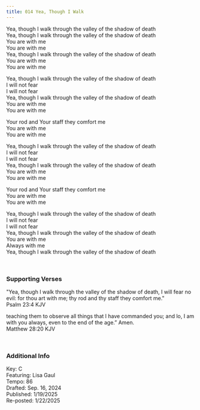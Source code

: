 ```yaml
---
title: 014 Yea, Though I Walk
---
```


Yea, though I walk through the valley of the shadow of death \
Yea, though I walk through the valley of the shadow of death \
You are with me \
You are with me \
Yea, though I walk through the valley of the shadow of death \
You are with me \
You are with me 

Yea, though I walk through the valley of the shadow of death \
I will not fear \
I will not fear \
Yea, though I walk through the valley of the shadow of death \
You are with me \
You are with me 

Your rod and Your staff they comfort me \
You are with me \
You are with me 

Yea, though I walk through the valley of the shadow of death \
I will not fear \
I will not fear \
Yea, though I walk through the valley of the shadow of death \
You are with me \
You are with me 

Your rod and Your staff they comfort me \
You are with me \
You are with me 

Yea, though I walk through the valley of the shadow of death \
I will not fear \
I will not fear \
Yea, though I walk through the valley of the shadow of death \
You are with me \
Always with me \
Yea, though I walk through the valley of the shadow of death
 
 
<br />

### Supporting Verses ###

"Yea, though I walk through the valley of the shadow of death, I will fear no evil: for thou art with me; thy rod and thy staff they comfort me." \
Psalm 23:4 KJV

teaching them to observe all things that I have commanded you; and lo, I am with you always, even to the end of the age.” Amen. \
Matthew 28:20 KJV

<br />

### Additional Info

Key: C \
Featuring: Lisa Gaul \
Tempo: 86 \
Drafted: Sep. 16, 2024 \
Published: 1/19/2025 \
Re-posted: 1/22/2025
